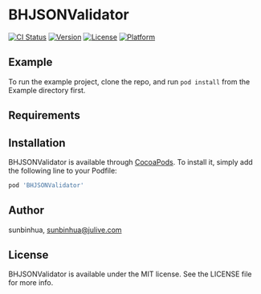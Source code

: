 # BHJSONValidator

[![CI Status](https://img.shields.io/travis/sunbinhua/BHJSONValidator.svg?style=flat)](https://travis-ci.org/sunbinhua/BHJSONValidator)
[![Version](https://img.shields.io/cocoapods/v/BHJSONValidator.svg?style=flat)](https://cocoapods.org/pods/BHJSONValidator)
[![License](https://img.shields.io/cocoapods/l/BHJSONValidator.svg?style=flat)](https://cocoapods.org/pods/BHJSONValidator)
[![Platform](https://img.shields.io/cocoapods/p/BHJSONValidator.svg?style=flat)](https://cocoapods.org/pods/BHJSONValidator)

## Example

To run the example project, clone the repo, and run `pod install` from the Example directory first.

## Requirements

## Installation

BHJSONValidator is available through [CocoaPods](https://cocoapods.org). To install
it, simply add the following line to your Podfile:

```ruby
pod 'BHJSONValidator'
```

## Author

sunbinhua, sunbinhua@julive.com

## License

BHJSONValidator is available under the MIT license. See the LICENSE file for more info.

